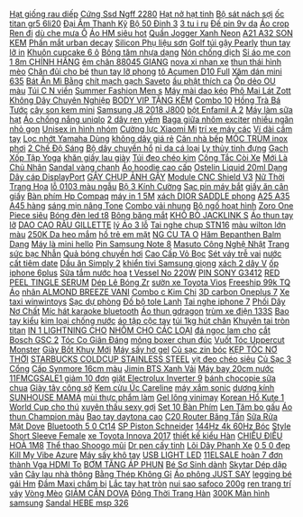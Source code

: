 [ Hạt giống rau diếp](https://cuahang12.github.io/p0/114/42/hat-giong-rau-diep-thom-mua-hang-online/) [ Cứng Ssd Ngff 2280](https://cuahang7.github.io/p0/4/655/bo-tan-nhiet-o-cung-ssd-ngff-2280-m2-nvme-mua-hang-online/) [ Hạt nở hạt tinh](https://cuahang12.github.io/p0/125/444/ban-hat-no-hat-tinh-the-trabg-tri-lo-hoa-chau-cay-vi-24-goi-mua-hang-online/) [ Bộ sát nách sợi](https://cuahang4.github.io/p0/121/601/bo-sat-nach-soi-tre-bons99-mua-hang-online/) [ ốc titan gr5 6li20](https://cuahang10.github.io/p0/19/492/oc-titan-gr5-6li20-tru-mua-hang-online/) [ Đại Âm Thanh Kỹ](https://cuahang7.github.io/p0/31/107/bang-mach-khuech-dai-am-thanh-ky-thuat-so-xh-m541-2x50w-tpa3116d2-mua-hang-online/) [ Bộ 50 Đinh 3](https://cuahang5.github.io/p0/152/207/bo-50-dinh-3-chan-mua-hang-online/) [ 3 tu i ru](https://cuahang12.github.io/p0/118/534/set-3-tui-rut-vai-bo-mua-hang-online/) [Đế pin 9v da](https://cuahang7.github.io/p0/37/949/de-pin-9v-da-mua-hang-online/) [ Áo crop Ren đi](https://cuahang4.github.io/p0/124/978/ao-crop-ren-di-bien-mua-hang-online/) [ dù che mưa Ô](https://cuahang4.github.io/p0/114/885/du-che-muao-bang-mua-hang-online/) [Áo HM siêu hot](https://cuahang12.github.io/p0/130/137/ao-hm-sieu-hot-mua-hang-online/) [ Quần Jogger Xanh Neon](https://cuahang7.github.io/p0/10/725/quan-jogger-xanh-neon-video-kem-anh-that-mua-hang-online/) [ A21 A32 SON KEM](https://cuahang4.github.io/p0/133/782/a21-a32-son-kem-ly-blackrouge-air-fit-mua-hang-online/) [Phấn mắt urban decay](https://cuahang7.github.io/p0/17/367/phan-mat-urban-decay-mua-hang-online/) [ Silicon Phụ liệu sơn](https://cuahang10.github.io/p0/23/358/kep-giu-ngon-chan-silicon-phu-lieu-son-gel-mua-hang-online/) [ Golf túi gậy Pearly](https://cuahang10.github.io/p0/28/948/golf-tui-gay-pearly-gates-89-mua-hang-online/) [ thun tay lỡ in](https://cuahang12.github.io/p0/104/967/ao-thun-tay-lo-in-chu-ma-qc004-mua-hang-online/) [ Khuôn cupcake 6 ô](https://cuahang10.github.io/p0/7/941/khuon-cupcake-6-o-lo-to-aimw-mua-hang-online/) [ Bông tăm nhựa dạng](https://cuahang10.github.io/p0/27/208/bong-tam-nhua-dang-goi-mua-hang-online/) [Nón chống dịch](https://cuahang10.github.io/p0/18/261/non-chong-dich-mua-hang-online/) [Sỉ áo mẹ con](https://cuahang4.github.io/p0/149/516/si-ao-me-con-mua-hang-online/) [ 1 8m CHÍNH HÃNG](https://cuahang4.github.io/p0/113/530/cap-anker-powerline-iii-usb-c-to-usb-c-18m-chinh-hang-phan-phoi-bao-hanh-2-nam-mua-hang-online/) [ êm chân 88045 GIANG](https://cuahang12.github.io/p0/139/864/dep-nu-thoi-trang-quai-cheo-de-gia-coi-sieu-mem-em-chan-88045-giang-pham-mua-hang-online/) [ nova xi nhan xe](https://cuahang5.github.io/p0/172/584/xi-nhan-nova-xi-nhan-xe-cub-81-78-67-1-cap-mua-hang-online/) [ thun thái hình mèo](https://cuahang5.github.io/p0/183/963/ao-thun-thai-hinh-meo-3d-mua-hang-online/) [Chăn đũi cho bé](https://cuahang7.github.io/p0/40/395/chan-dui-cho-be-mua-hang-online/) [ thun tay lỡ phong](https://cuahang7.github.io/p0/13/329/ao-thun-tay-lo-phong-cach-unisex-mua-hang-online/) [ tô Acumen D10 Full](https://cuahang7.github.io/p0/11/782/camera-hanh-trinh-xe-o-to-acumen-d10-full-hd-1080p-day-camera-sau-dai-15m-cam-hanh-trinh-guong-tang-the-nho-32gb-mua-hang-online/) [Xăm dán mini 635](https://cuahang5.github.io/p0/187/527/xam-dan-mini-635-mua-hang-online/) [ Bát Ăn Mì Bằng](https://cuahang10.github.io/p0/8/199/bat-an-mi-bang-su-co-lon-tien-dung-cho-nha-bep-mua-hang-online/) [ chít mạch gạch Saveto](https://cuahang5.github.io/p0/159/575/keo-chit-mach-gach-saveto-chong-tham-tuyet-doi-epoxy-mua-hang-online/) [ầu phật thích ca](https://cuahang12.github.io/p0/114/944/au-phat-thich-ca-mua-hang-online/) [ Ốp dẻo OU màu](https://cuahang12.github.io/p0/119/240/op-deo-ou-mau-samsung-a50-mua-hang-online/) [ Túi C N viền](https://cuahang4.github.io/p0/114/789/tui-c-n-vien-xich-mua-hang-online/) [ Summer Fashion Men s](https://cuahang12.github.io/p0/120/896/summer-fashion-mens-shorts-mua-hang-online/) [Máy mài dao kéo](https://cuahang4.github.io/p0/126/578/may-mai-dao-keo-mua-hang-online/) [ Phô Mai Lát Zott](https://cuahang5.github.io/p0/157/24/pho-mai-lat-zott-chesse-slices-mua-hang-online/) [ Không Dây Chuyên Nghiệp](https://cuahang7.github.io/p0/27/222/tong-do-cat-toc-khong-day-chuyen-nghiep-kemei-km-1990-hang-nhap-khau-mua-hang-online/) [ BODY VIP TẶNG KÈM](https://cuahang12.github.io/p0/133/70/body-vip-tang-kem-kich-trang-50g-hmstore-mua-hang-online/) [Combo 10](https://cuahang4.github.io/p0/147/478/combo-10-mua-hang-online/) [ Hồng Trà Bá Tước](https://cuahang4.github.io/p0/110/972/hong-tra-ba-tuoc-50g-mua-hang-online/) [ cây son kem mini](https://cuahang12.github.io/p0/122/829/set-3-cay-son-kem-mini-gogo-tales-mua-hang-online/) [ Samsung J8 2018 J800](https://cuahang12.github.io/p0/112/72/bo-man-hinh-samsung-j8-2018-j800-incell-mua-hang-online/) [ bột Enfamil A 2](https://cuahang12.github.io/p0/114/854/sua-bot-enfamil-a-2-870g-mua-hang-online/) [ Máy làm sữa hạt](https://cuahang4.github.io/p0/119/732/may-lam-sua-hat-732g-mua-hang-online/) [ Áo chống nắng uniqlo](https://cuahang4.github.io/p0/145/991/ao-chong-nang-uniqlo-nam-mua-hang-online/) [ 2 dây ren yếm](https://cuahang5.github.io/p0/159/386/dam-2-day-ren-yem-den-mua-hang-online/) [ Baga giữa nhôm exciter](https://cuahang5.github.io/p0/166/614/baga-giua-nhom-exciter-150-mua-hang-online/) [ nhiều ngăn nhỏ gọn](https://cuahang5.github.io/p0/150/650/vi-nu-cam-tay-mini-ngan-nhieu-ngan-nho-gon-bo-tui-cute-de-thuong-vd43-mua-hang-online/) [ Unisex in hình nhóm](https://cuahang10.github.io/p0/29/885/ao-thun-unisex-in-hinh-nhom-nhac-uniqlo-yoasobi-ut66969-mua-hang-online/) [ Cường lực Xiaomi Mi](https://cuahang5.github.io/p0/186/534/cuong-luc-xiaomi-mi-5x-mua-hang-online/) [ trí xe máy các](https://cuahang5.github.io/p0/173/706/mat-meo-phan-quang-dan-phuoc-cac-loai-xe-mat-meo-phan-quang-trang-tri-xe-may-cac-loai-mua-hang-online/) [Ví dài cầm tay](https://cuahang7.github.io/p0/33/560/vi-dai-cam-tay-mua-hang-online/) [ Lọc nhớt Yamaha Dùng](https://cuahang12.github.io/p0/102/707/loc-nhot-yamaha-dung-cho-xe-ex-150-135-fz150-150i-jupiter-cac-dong-xe-cua-yamaha-co-su-dung-loc-nhot-mua-hang-online/) [ không dây giá rẻ](https://cuahang5.github.io/p0/161/483/chuot-khong-day-gia-re-netbox-ht68-mua-hang-online/) [Cân nhà bếp](https://cuahang5.github.io/p0/179/920/can-nha-bep-mua-hang-online/) [ MÓC TRÙM inox phơi](https://cuahang5.github.io/p0/155/815/moc-trum-inox-phoi-do-mua-hang-online/) [ 2 Chế Độ Sáng](https://cuahang5.github.io/p0/186/731/ma-11lssale-giam-100-don-50k-den-hau-led-nhay-2-che-do-sang-va-nhay-f1-mua-hang-online/) [ Bộ dây chuyền hổ](https://cuahang5.github.io/p0/172/398/bo-day-chuyen-ho-ly-mua-hang-online/) [ nỉ da cá loại](https://cuahang7.github.io/p0/15/831/hm-bo-ni-da-ca-loai-1-mua-hang-online/) [ Ly thủy tinh đựng](https://cuahang7.github.io/p0/31/717/ly-thuy-tinh-dung-mui-mua-hang-online/) [Gạch Xốp Tập Yoga](https://cuahang5.github.io/p0/180/791/gach-xop-tap-yoga-mua-hang-online/) [khăn giấy lau giày](https://cuahang12.github.io/p0/136/702/khan-giay-lau-giay-mua-hang-online/) [ Túi đeo chéo kim](https://cuahang12.github.io/p0/116/363/tui-deo-cheo-kim-sa-mua-hang-online/) [ Công Tắc Còi Xe](https://cuahang12.github.io/p0/132/653/cong-tac-coi-xe-o-to-16mm-mua-hang-online/) [ Mới Là Chủ Nhân](https://cuahang5.github.io/p0/167/953/sach-ban-moi-la-chu-nhan-cua-cuoc-doi-minh-tang-kem-bookmark-mua-hang-online/) [Sandal vàng chanh](https://cuahang4.github.io/p0/146/289/sandal-vang-chanh-mua-hang-online/) [Áo hoodie cao cấp](https://cuahang5.github.io/p0/169/432/ao-hoodie-cao-cap-mua-hang-online/) [ Ostelin Liquid 20ml Dạng](https://cuahang10.github.io/p0/22/456/100-hang-auth-vitamin-d3-ostelin-liquid-20ml-dang-nuoc-cua-uc-giup-be-chac-xuong-tang-mien-dich-cho-be-mua-hang-online/) [Dây cáp DisplayPort](https://cuahang7.github.io/p0/36/619/day-cap-displayport-mua-hang-online/) [ GẬY CHỤP ẢNH GẬY](https://cuahang10.github.io/p0/28/156/gay-chup-anh-gay-tu-suong-mua-hang-online/) [Module CNC Shield V3](https://cuahang7.github.io/p0/28/64/module-cnc-shield-v3-mua-hang-online/) [ Nữ Thời Trang Họa](https://cuahang12.github.io/p0/112/394/giay-native-nu-thoi-trang-hoa-tiet-graffity-giay-nhua-di-bien-du-lich-mua-hang-online/) [ lỗ 0103 màu ngẫu](https://cuahang5.github.io/p0/189/605/bam-lo-0103-mau-ngau-nhien-mua-hang-online/) [ Bộ 3 Kính Cường](https://cuahang10.github.io/p0/29/892/bo-3-kinh-cuong-luc-cho-may-oppo-a71-mua-hang-online/) [ Sạc pin máy bắt](https://cuahang10.github.io/p0/20/605/sac-pin-may-bat-vit-6723d-mua-hang-online/) [ giấy ăn cân giấy](https://cuahang4.github.io/p0/110/810/ship-hoa-toc-hn-giay-an-vuong-giay-thuong-giay-rut-giay-an-gia-re-giay-an-can-giay-an-nha-hang-mua-hang-online/) [ Bàn phím Hp Compaq](https://cuahang5.github.io/p0/158/956/ban-phim-hp-compaq-cq43-mua-hang-online/) [ máy in 1 5M](https://cuahang5.github.io/p0/196/634/day-may-in-15m-3m-5m-mua-hang-online/) [ xách DIOR SADDLE phong](https://cuahang10.github.io/p0/14/357/tui-xach-dior-saddle-phong-cach-mua-hang-online/) [ A25 A35 A45 hàng](https://cuahang7.github.io/p0/32/150/tay-gat-kinh-inox-kitimop-a25-a35-a45-hang-chuyen-dung-cao-cap-gat-sach-trong-kinh-do-ben-cao-mua-hang-online/) [ sáng mịn nâng Tone](https://cuahang4.github.io/p0/145/312/kem-chong-nang-han-quoc-feferafe-trang-da-sang-min-nang-tone-kiem-dau-60ml-npp-nam-chau-mua-hang-online/) [Combo vải nhung](https://cuahang4.github.io/p0/136/66/combo-vai-nhung-mua-hang-online/) [ Bộ ngố hoạt hình](https://cuahang7.github.io/p0/19/909/bo-ngo-hoat-hinh-110k-mua-hang-online/) [ Zoro One Piece siêu](https://cuahang4.github.io/p0/145/231/ma-11lssale-giam-100-don-50k-co-san-37cm-mo-hinh-zoro-one-piece-sieu-to-cuc-net-figure-one-piece-mua-hang-online/) [ Bóng đèn led t8](https://cuahang12.github.io/p0/131/847/bong-den-led-t8-1m2-du-cac-mau-18w-mua-hang-online/) [Bông băng mắt](https://cuahang4.github.io/p0/117/127/bong-bang-mat-mua-hang-online/) [ KHÔ BÒ JACKLINK S](https://cuahang4.github.io/p0/143/683/thit-kho-bo-jacklinks-my-mua-hang-online/) [ Áo thun tay lỡ](https://cuahang7.github.io/p0/3/602/ao-thun-tay-lo-unisex-hinh-thu-6-mua-hang-online/) [ DAO CẠO RÂU GILLETTE](https://cuahang12.github.io/p0/105/458/dao-cao-rau-gillette-vector-mua-hang-online/) [ lý Áo 3 lỗ](https://cuahang5.github.io/p0/172/364/thanh-ly-ao-3-lo-pink-mua-hang-online/) [Tai nghe chụp STN16](https://cuahang4.github.io/p0/136/385/tai-nghe-chup-stn16-mua-hang-online/) [ màu wilton lớn màu](https://cuahang12.github.io/p0/126/899/mau-wilton-lon-mau-my-gia-re-nhat-mua-hang-online/) [ 250K Da heo mắm](https://cuahang5.github.io/p0/181/409/ma-11fmcgsale1-giam-10-don-250k-da-heo-mam-hanh-ot-dumbum-140g-do-an-vat-sai-gon-vua-ngon-vua-re-mua-hang-online/) [ hồ trẻ em mặt](https://cuahang7.github.io/p0/8/866/dong-ho-tre-em-mat-thu-pkhrke006-mua-hang-online/) [ NG CU TA O](https://cuahang4.github.io/p0/139/763/bo-dung-cu-tao-hinh-fondant-8-que-mua-hang-online/) [ Hăm Bepanthen Balm Dạng](https://cuahang12.github.io/p0/133/812/nhap-cosbe92-kem-chong-ham-bepanthen-balm-dang-kem-mo-30gtuyp-mua-hang-online/) [ Máy là mini hello](https://cuahang12.github.io/p0/101/26/may-la-mini-hello-kitty-mua-hang-online/) [Pin Samsung Note 8](https://cuahang5.github.io/p0/194/993/pin-samsung-note-8-mua-hang-online/) [ Masuto Công Nghệ Nhật](https://cuahang10.github.io/p0/6/125/mua-1-tang-1-may-xay-sinh-to-da-nang-masuto-cong-nghe-nhat-ban-xay-sieu-nhuyen-min-chi-10s-mua-hang-online/) [ Trang sức bạc Nhẫn](https://cuahang4.github.io/p0/116/863/trang-suc-bac-nhan-ho-ly-mua-hang-online/) [ Quả bóng chuyền hơi](https://cuahang5.github.io/p0/160/778/hang-cong-ty-qua-bong-chuyen-hoi-anh-huytieu-chuan-thi-dau-tang-01-kim-bom-mua-hang-online/) [ Cao Cấp Vỏ Bọc](https://cuahang10.github.io/p0/24/590/case-airpod-1-2-pro-chia-khoa-xe-bm-chat-lieu-silicon-cao-cap-vo-boc-airpods-dep-bee-shop-mua-hang-online/) [Sét váy trễ vai](https://cuahang4.github.io/p0/148/207/set-vay-tre-vai-mua-hang-online/) [ nước cất tiêm date](https://cuahang10.github.io/p0/17/382/nuoc-cat-tiem-date-2019-mua-hang-online/) [ Dầu ăn Simply 2](https://cuahang10.github.io/p0/29/120/dau-an-simply-2-lit-date-moi-mua-hang-online/) [ khiển tivi Samsung giọng](https://cuahang4.github.io/p0/142/925/dieu-khien-tivi-samsung-giong-noi-bn59-01266a-doi-may-201718-munu-hang-hang-tang-kem-pin-bh-30-gay-doi-tra-mua-hang-online/) [ xách 2 dây V](https://cuahang10.github.io/p0/16/477/tui-xach-2-day-v-fullbox-mua-hang-online/) [ốp iphone 6plus](https://cuahang12.github.io/p0/105/801/op-iphone-6plus-mua-hang-online/) [Sữa tắm nước hoa](https://cuahang7.github.io/p0/42/597/sua-tam-nuoc-hoa-mua-hang-online/) [ t Vessel No 220W](https://cuahang7.github.io/p0/35/647/chuoi-to-vit-vessel-no220w-made-in-japan-no220w-mua-hang-online/) [PIN SONY G3412](https://cuahang10.github.io/p0/6/902/pin-sony-g3412-mua-hang-online/) [RED PEEL TINGLE SERUM](https://cuahang7.github.io/p0/12/694/red-peel-tingle-serum-mua-hang-online/) [ Dép Lê Bóng Zr](https://cuahang7.github.io/p0/20/783/dep-le-bong-zr-full-box-mua-hang-online/) [ sườn xe Toyota Vios](https://cuahang12.github.io/p0/117/871/nep-suon-xe-toyota-vios-2019-mua-hang-online/) [ Freeship 99k TQ Áo](https://cuahang12.github.io/p0/137/219/freeship-99k-tq-ao-phong-be-gai-mua-hang-online/) [ nhân ALMOND BREEZE VANI](https://cuahang4.github.io/p0/115/511/nhap-almo25-giam-25-bill-264k-sua-hat-hanh-nhan-almond-breeze-vani-946ml-mua-hang-online/) [Combo c Kim Chi](https://cuahang12.github.io/p0/140/121/combo-c-kim-chi-mua-hang-online/) [ 3D carbon Oneplus 7](https://cuahang5.github.io/p0/152/134/dan-lung-van-3d-carbon-oneplus-7-pro-mua-hang-online/) [Xe taxi winwintoys](https://cuahang10.github.io/p0/29/594/xe-taxi-winwintoys-mua-hang-online/) [Sạc dự phòng](https://cuahang5.github.io/p0/170/658/sac-du-phong-mua-hang-online/) [ Đồ bộ tole Lanh](https://cuahang12.github.io/p0/137/269/do-bo-tolelanh2-da-mua-hang-online/) [ Tai nghe iphone 7](https://cuahang10.github.io/p0/10/339/tai-nghe-iphone-7-zin-mua-hang-online/) [ Phối Dây Nơ Chất](https://cuahang12.github.io/p0/116/902/tui-coi-di-bien-phoi-day-no-chat-coi-dep-m610-mua-hang-online/) [ Míc hát karaoke bluetooth](https://cuahang10.github.io/p0/27/387/mic-hat-karaoke-bluetooth-sd-10-mua-hang-online/) [Áo thun gdragon](https://cuahang12.github.io/p0/117/22/ao-thun-gdragon-mua-hang-online/) [ trùm xe điện 133S](https://cuahang5.github.io/p0/184/865/tem-trum-xe-dien-133s-112-mua-hang-online/) [Bao tay kiểu](https://cuahang5.github.io/p0/166/558/bao-tay-kieu-mua-hang-online/) [ kim loại chống nước](https://cuahang5.github.io/p0/184/167/fullboxx-11-dong-ho-nam-rolex-vien-da-day-kim-loai-chong-nuoc-rolex-shop-mua-hang-online/) [áo tập cộc tay](https://cuahang4.github.io/p0/130/428/ao-tap-coc-tay-mua-hang-online/) [ túi 1kg hút chân](https://cuahang7.github.io/p0/28/547/gao-lut-den-bach-hop-huu-co-an-food-tui-1kg-hut-chan-khong-mua-hang-online/) [ Khuyên tai tròn titan](https://cuahang4.github.io/p0/149/145/ma-11fashionsale1-giam-10k-don-50k-khuyen-tai-tron-titan-g-dragon-cuc-chat-mua-hang-online/) [ IN 1 LIGHTNING CHO](https://cuahang5.github.io/p0/155/751/cap-chuyen-doi-2-in-1-lightning-cho-iphone-7-8-x-mua-hang-online/) [ NHÔM CHO CÁC LOẠI](https://cuahang12.github.io/p0/135/709/gac-chan-sau-bang-nhom-cho-cac-loai-xe-may-mua-hang-online/) [ đá ngọc lam cho](https://cuahang4.github.io/p0/125/660/vong-tay-bac-tay-tang-dinh-da-ngoc-lam-cho-nu-mua-hang-online/) [ cắt Bosch GSC 2](https://cuahang12.github.io/p0/140/113/may-cat-bosch-gsc-28-mua-hang-online/) [ Tóc Co Giãn Đáng](https://cuahang5.github.io/p0/183/196/day-buoc-toc-co-gian-dang-yeu-cho-nu-mua-hang-online/) [ mỏng boxer chun đúc](https://cuahang7.github.io/p0/22/308/hop-3-quan-sip-nam-miiow-khang-mui-khang-khuan-thun-lanh-sieu-mong-boxer-chun-duc-nidoshop-mua-hang-online/) [ Vuốt Tóc Uppercut Monster](https://cuahang4.github.io/p0/140/771/sap-vuot-toc-uppercut-monster-hold-mua-hang-online/) [Giày Bốt Khuy Mới](https://cuahang12.github.io/p0/105/75/giay-bot-khuy-moi-mua-hang-online/) [ Máy sấy hơ gel](https://cuahang4.github.io/p0/122/863/may-say-ho-gel-son-mong-tay-sunone-cong-nghe-moi-led-uv-mua-hang-online/) [ Củ sạc zin bóc](https://cuahang5.github.io/p0/154/23/cu-sac-zin-boc-may-mua-hang-online/) [ KẸP TÓC NƠ THỜI](https://cuahang10.github.io/p0/13/286/kep-toc-no-thoi-trang-mua-hang-online/) [STARBUCKS COLDCUP STAINLESS STEEL](https://cuahang12.github.io/p0/113/706/starbucks-coldcup-stainless-steel-mua-hang-online/) [ vịt đeo chéo siêu](https://cuahang5.github.io/p0/153/26/tui-vit-deo-cheo-sieu-hot-mua-hang-online/) [ Củ Sạc 3 Cổng](https://cuahang5.github.io/p0/170/795/cu-sac-3-cong-usb-31a-mua-hang-online/) [ Cấp Synmore 16cm màu](https://cuahang4.github.io/p0/101/582/gia-sieu-tot-chao-van-da-chong-dinh-cao-cap-synmore-16cm-mau-hong-phan-cuc-xinh-co-anh-that-mua-hang-online/) [ Jimin BTS Xanh Vải](https://cuahang10.github.io/p0/1/759/balo-jimin-bts-xanh-vai-poly-mua-hang-online/) [ Máy bay 20cm nước](https://cuahang5.github.io/p0/171/407/may-bay-20cm-nuoc-ngoai-mua-hang-online/) [ 11FMCGSALE1 giảm 10 đơn](https://cuahang4.github.io/p0/102/153/ma-11fmcgsale1-giam-10-don-250k-500gr-banh-trang-cuon-tom-hanh-tay-ninh-chinh-goc-gia-lo-mua-hang-online/) [ giặt Electrolux Inverter 9](https://cuahang10.github.io/p0/0/272/may-giat-electrolux-inverter-9-kg-ewf9024adsa-mua-hang-online/) [bánh chocopie sữa chua](https://cuahang7.github.io/p0/21/604/banh-chocopie-sua-chua-mua-hang-online/) [ Giày tây công sở](https://cuahang12.github.io/p0/113/373/giay-tay-cong-so-nam-mua-hang-online/) [Kem cừu Úc Careline](https://cuahang12.github.io/p0/131/620/kem-cuu-uc-careline-mua-hang-online/) [máy xắm sonic](https://cuahang7.github.io/p0/48/529/may-xam-sonic-mua-hang-online/) [ dương kính SUNHOUSE MAMA](https://cuahang7.github.io/p0/3/739/bep-gas-duong-kinh-sunhouse-mama-mmb0782s-mua-hang-online/) [ mùi thực phẩm làm](https://cuahang10.github.io/p0/20/208/tinh-mui-thuc-pham-lam-slime-mua-hang-online/) [Gel lông vinimay](https://cuahang5.github.io/p0/166/50/gel-long-vinimay-mua-hang-online/) [ Korean Hổ Kute 1](https://cuahang7.github.io/p0/1/158/tham-creeping-mat-korean-ho-kute-18-mua-hang-online/) [ World Cup cho thú](https://cuahang10.github.io/p0/15/635/ao-thun-world-cup-cho-thu-cung-mua-hang-online/) [ xuyên thấu sexy gợi](https://cuahang5.github.io/p0/187/682/combo-5-quan-lot-ren-beo-tieu-thu-xuyen-thau-sexy-goi-cam-0346-loai-dep-mua-hang-online/) [ Set 10 Bàn Phím](https://cuahang7.github.io/p0/25/838/set-10-ban-phim-co-3-pin-mau-xanh-mua-hang-online/) [ Len Tăm bo gấu](https://cuahang10.github.io/p0/1/176/quan-jogger-len-tam-bo-gau-mua-dong-am-mua-hang-online/) [ Áo thun Champion màu](https://cuahang7.github.io/p0/0/384/ao-thun-champion-mau-tim-mua-hang-online/) [ Bao tay daytona cao](https://cuahang5.github.io/p0/157/618/bao-tay-daytona-cao-su-mem-mua-hang-online/) [ C20 Router Băng Tần](https://cuahang5.github.io/p0/158/717/tp-link-archer-c20-router-bang-tan-kep-khong-day-ac750-mua-hang-online/) [ Sữa Rửa Mặt Dove](https://cuahang7.github.io/p0/42/501/sua-rua-mat-dove-30g-mua-hang-online/) [ Bluetooth 5 0 Ct14](https://cuahang5.github.io/p0/195/154/bang-mach-khuech-dai-am-thanh-ket-noi-bluetooth-50-ct14-5vf-mua-hang-online/) [SP Piston Schneider](https://cuahang7.github.io/p0/38/51/sp-piston-schneider-mua-hang-online/) [ 144Hz 4k 60Hz Bóc](https://cuahang5.github.io/p0/189/108/cap-displayport-rev-12-support-2k144hz-4k60hz-boc-man-hinh-dell-cao-cap-mua-hang-online/) [ Style Short Sleeve Female](https://cuahang10.github.io/p0/29/228/korean-style-short-sleeve-female-t-shirt-mua-hang-online/) [ xe Toyota Innova 2017](https://cuahang4.github.io/p0/123/446/op-bac-cop-xe-toyota-innova-2017-2019-mua-hang-online/) [ thiết kế kiểu Hàn](https://cuahang12.github.io/p0/133/701/vay-hoa-nhi-vintage-sanmay-dam-du-tiec-cuoi-nu-vai-voan-dang-dai-thiet-ke-kieu-han-quoc-cao-cap-di-choi-cong-so-vd0-mua-hang-online/) [CHIẾU ĐIỀU HOÀ 1M8](https://cuahang5.github.io/p0/152/819/chieu-dieu-hoa-1m8-mua-hang-online/) [ Thể thao Shoogo mũi](https://cuahang4.github.io/p0/146/419/the-thao-shoogo-mui-trang-h002-mua-hang-online/) [ Dr pen cấy tinh](https://cuahang7.github.io/p0/46/418/kim-nano-kim-12-36-danh-cho-may-dr-pen-cay-tinh-chat-phi-kim-seo-ro-trong-spa-mua-hang-online/) [ Lõi Dây Phanh Xe](https://cuahang7.github.io/p0/4/657/2-loi-day-phanh-xe-dap-mua-hang-online/) [ 0 5 0 đẹp](https://cuahang7.github.io/p0/26/859/loa-bluetooth-titan-z3-mini-co-nho-gon-am-thanh-lon-hay-ket-noi-khong-day-30-40-50-dep-gia-re-chinh-hang-xin-cam-tay-mua-hang-online/) [ Kill My Vibe Azure](https://cuahang4.github.io/p0/147/879/ao-khoac-unisex-vai-du-mau-den-trang-form-rong-dont-kill-my-vibe-azure-jacket-mua-hang-online/) [Máy sấy khô tay](https://cuahang5.github.io/p0/151/598/may-say-kho-tay-mua-hang-online/) [USB LIGHT LED](https://cuahang5.github.io/p0/190/608/usb-light-led-mua-hang-online/) [ 11ELSALE hoàn 7 đơn](https://cuahang5.github.io/p0/184/608/ma-11elsale-hoan-7-don-300k-vo-laptop-acer-4739-4738-4820-4745-mua-hang-online/) [ thành Vga HDMI To](https://cuahang7.github.io/p0/44/623/chuyen-hdmi-thanh-vga-hdmi-to-vga-mua-hang-online/) [ BƠM TĂNG ÁP PHUN](https://cuahang4.github.io/p0/128/98/bom-tang-ap-phun-xa-10m-mua-hang-online/) [ Bé Sơ Sinh dành](https://cuahang7.github.io/p0/18/249/mu-non-cho-be-so-sinh-danh-cho-be-duoi-18-thang-hoa-tiet-khung-long-dang-yeu-mua-hang-online/) [ Skytar Dép dập vân](https://cuahang4.github.io/p0/122/462/skytar-dep-dap-van-de27-mua-hang-online/) [ Cây lau nhà thông](https://cuahang12.github.io/p0/140/211/cay-lau-nha-thong-minh-hikari-hr-365f-model-new-2020-mua-hang-online/) [ Bằng Thép Không Gỉ](https://cuahang5.github.io/p0/158/952/coc-nuoc-bang-thep-khong-gi-85ml-mua-hang-online/) [Áo phông JUST SAY](https://cuahang4.github.io/p0/112/151/ao-phong-just-say-mua-hang-online/) [ legging bé gái Hm](https://cuahang4.github.io/p0/134/385/ao-va-legging-be-gai-hm-auth-mua-hang-online/) [ Đầm Maxi chấm bi](https://cuahang7.github.io/p0/3/803/dam-maxi-cham-bi-vintage-d086-mua-hang-online/) [Lắc tay hạt tròn](https://cuahang5.github.io/p0/185/315/lac-tay-hat-tron-mua-hang-online/) [nui sao safoco 200g](https://cuahang5.github.io/p0/177/927/nui-sao-safoco-200g-mua-hang-online/) [ ren trang trí váy](https://cuahang4.github.io/p0/111/489/ren-trang-tri-vay-ao-mua-hang-online/) [Vòng Mèo](https://cuahang10.github.io/p0/22/804/vong-meo-mua-hang-online/) [GIẢM CÂN DOVA](https://cuahang5.github.io/p0/185/407/giam-can-dova-mua-hang-online/) [ Đông Thời Trang Hàn](https://cuahang4.github.io/p0/133/544/ao-khoac-thu-dong-thoi-trang-han-quoc-nam-nu-mua-hang-online/) [ 300K Màn hình samsung](https://cuahang5.github.io/p0/171/12/ma-11elsale-hoan-7-don-300k-man-hinh-samsung-j300-mua-hang-online/) [Sandal HEBE msp 326](https://cuahang7.github.io/p0/47/879/sandal-hebe-msp-326-mua-hang-online/) 